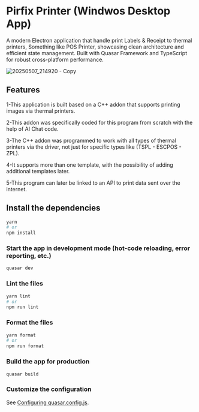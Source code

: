 # Pirfix Printer (Windwos Desktop App)

A modern Electron application that handle print Labels & Receipt to thermal printers, Something like POS Printer, showcasing clean architecture and efficient state management. Built with Quasar Framework and TypeScript for robust cross-platform performance.


![20250507_214920 - Copy](https://github.com/user-attachments/assets/875c11e3-57e6-4a78-b33d-8e3319198557)


## Features

1-This application is built based on a C++ addon that supports printing images via thermal printers.

2-This addon was specifically coded for this program from scratch with the help of AI Chat code.

3-The C++ addon was programmed to work with all types of thermal printers via the driver, not just for specific types like (TSPL - ESCPOS - ZPL).

4-It supports more than one template, with the possibility of adding additional templates later.

5-This program can later be linked to an API to print data sent over the internet.


## Install the dependencies

```bash
yarn
# or
npm install
```

### Start the app in development mode (hot-code reloading, error reporting, etc.)

```bash
quasar dev
```

### Lint the files

```bash
yarn lint
# or
npm run lint
```

### Format the files

```bash
yarn format
# or
npm run format
```

### Build the app for production

```bash
quasar build
```

### Customize the configuration

See [Configuring quasar.config.js](https://v2.quasar.dev/quasar-cli-vite/quasar-config-js).
